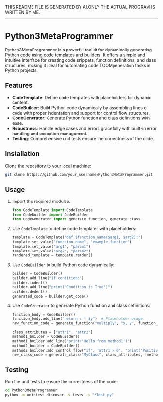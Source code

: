THIS README FILE IS GENERATED BY AI.ONLY THE ACTUAL PROGRAM IS WRITTEN BY ME.

---

# Python3MetaProgrammer

Python3MetaProgrammer is a powerful toolkit for dynamically generating Python code using code templates and builders. It offers a simple and intuitive interface for creating code snippets, function definitions, and class structures, making it ideal for automating code  TOOMgeneration tasks in Python projects.

## Features

- **CodeTemplate**: Define code templates with placeholders for dynamic content.
- **CodeBuilder**: Build Python code dynamically by assembling lines of code with proper indentation and support for control flow structures.
- **CodeGenerator**: Generate Python function and class definitions with ease.
- **Robustness**: Handle edge cases and errors gracefully with built-in error handling and exception management.
- **Testing**: Comprehensive unit tests ensure the correctness of the code.

## Installation

Clone the repository to your local machine:

```bash
git clone https://github.com/your_username/Python3MetaProgrammer.git
```

## Usage

1. Import the required modules:

   ```python
   from CodeTemplate import CodeTemplate
   from CodeBuilder import CodeBuilder
   from CodeGenerator import generate_function, generate_class
   ```

2. Use `CodeTemplate` to define code templates with placeholders:

   ```python
   template = CodeTemplate("def $function_name($arg1, $arg2):")
   template.set_value("function_name", "example_function")
   template.set_value("arg1", "param1")
   template.set_value("arg2", "param2")
   rendered_template = template.render()
   ```

3. Use `CodeBuilder` to build Python code dynamically:

   ```python
   builder = CodeBuilder()
   builder.add_line("if condition:")
   builder.indent()
   builder.add_line("print('Condition is True')")
   builder.dedent()
   generated_code = builder.get_code()
   ```

4. Use `CodeGenerator` to generate Python function and class definitions:

   ```python
   function_body = CodeBuilder()
   function_body.add_line("return x * $y")  # Placeholder usage
   new_function_code = generate_function("multiply", "x, y", function_body)

   class_attributes = ["attr1", "attr2"]
   method1_builder = CodeBuilder()
   method1_builder.add_line("print('Hello from method1')")
   method2_builder = CodeBuilder()
   method2_builder.add_control_flow("if", "attr1 > 0", "print('Positive value')")
   new_class_code = generate_class("MyClass", class_attributes, [method1_builder, method2_builder])
   ```

## Testing

Run the unit tests to ensure the correctness of the code:

```bash
cd Python3MetaProgrammer
python -m unittest discover -s tests -p "*Test.py"
```

